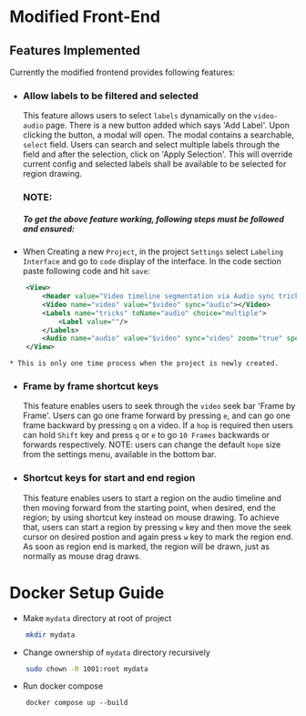 # Modified Front-End

## Features Implemented

Currently the modified frontend provides following features:

-  ### Allow labels to be filtered and selected

	This feature allows users to select `labels` dynamically on the `video-audio` page. There is a new button added which says 'Add Label'. Upon clicking the button, a modal will open. The modal contains a searchable, `select` field. Users can search and select multiple labels through the field and after the selection, click on 'Apply Selection'. This will override current config and selected labels shall be available to be selected for region drawing.

	### NOTE: 
	##### To get the above feature working, following steps must be followed and ensured:

*	When Creating a new `Project`, in the project `Settings` select `Labeling Interface` and go to `code` display of the interface. In the code section paste following code and hit `save`:

```xml
	<View>
		<Header value="Video timeline segmentation via Audio sync trick"/>
		<Video name="video" value="$video" sync="audio"></Video>
		<Labels name="tricks" toName="audio" choice="multiple">
			<Label value=""/>
		</Labels>
		<Audio name="audio" value="$video" sync="video" zoom="true" speed="true" volume="true"/>
	</View>
```
	* This is only one time process when the project is newly created.

-  ### Frame by frame shortcut keys

	This feature enables users to seek through the `video` seek bar 'Frame by Frame'. Users can go one frame forward by pressing `e`, and can go one frame backward by pressing `q` on a video. If a `hop` is required then users can hold `Shift` key and press `q` or `e` to go `10 Frames` backwards or forwards respectively. NOTE: users can change the default `hope` size from the settings menu, available in the bottom bar.

-  ### Shortcut keys for start and end region

	This feature enables users to start a region on the audio timeline and then moving forward from the starting point, when desired, end the region; by using shortcut key instead on mouse drawing. To achieve that, users can start a region by pressing `w` key and then move the seek cursor on desired postion and again press `w` key to mark the region end. As soon as region end is marked, the region will be drawn, just as normally as mouse drag draws.


# Docker Setup Guide

- Make `mydata` directory at root of project  
```sh
	mkdir mydata
```
- Change ownership of `mydata` directory recursively  
```sh
	sudo chown -R 1001:root mydata
```
- Run docker compose  
```
	docker compose up --build
```

 
